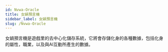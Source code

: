 ```yaml
---
id: Nvwa-Oracle
title: 女媧預言機
sidebar_label: 女媧預言機
slug: /Nvwa-Oracle
---
```

女媧預言機是遊戲里的去中心化儲存系統，它將會存儲化身的各種數據，包括化身的屬性，職業，以及與AI互動所產生的數據。
